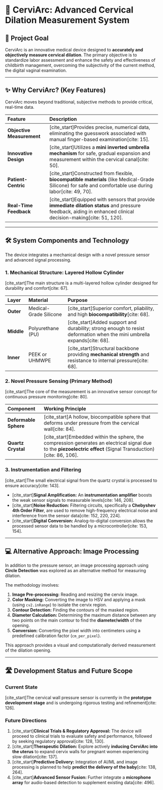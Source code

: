 # 🤰 CerviArc: Advanced Cervical Dilation Measurement System

## 🌟 Project Goal
CerviArc is an innovative medical device designed to **accurately and objectively measure cervical dilation**. The primary objective is to standardize labor assessment and enhance the safety and effectiveness of childbirth management, overcoming the subjectivity of the current method, the digital vaginal examination.

---

## ✨ Why CerviArc? (Key Features)

CerviArc moves beyond traditional, subjective methods to provide critical, real-time data.

| Feature | Description |
| :--- | :--- |
| **Objective Measurement** | [cite_start]Provides precise, numerical data, eliminating the guesswork associated with manual finger-based examination[cite: 15]. |
| **Innovative Design** | [cite_start]Utilizes a **mini inverted umbrella mechanism** for safe, gradual expansion and measurement within the cervical canal[cite: 50]. |
| **Patient-Centric** | [cite_start]Constructed from flexible, **biocompatible materials** (like Medical-Grade Silicone) for safe and comfortable use during labor[cite: 49, 70]. |
| **Real-Time Feedback** | [cite_start]Equipped with sensors that provide **immediate dilation status** and pressure feedback, aiding in enhanced clinical decision-making[cite: 51, 120]. |

---

## 🛠️ System Components and Technology

The device integrates a mechanical design with a novel pressure sensor and advanced signal processing.

### 1. Mechanical Structure: Layered Hollow Cylinder

[cite_start]The main structure is a multi-layered hollow cylinder designed for durability and comfort[cite: 67].

| Layer | Material | Purpose |
| :--- | :--- | :--- |
| **Outer** | Medical-Grade Silicone | [cite_start]Superior comfort, pliability, and high **biocompatibility**[cite: 68]. |
| **Middle** | Polyurethane (PU) | [cite_start]Added support and durability; strong enough to resist deformation when the mini umbrella expands[cite: 68]. |
| **Inner** | PEEK or UHMWPE | [cite_start]Structural backbone providing **mechanical strength** and resistance to internal pressure[cite: 68]. |

### 2. Novel Pressure Sensing (Primary Method)

[cite_start]The core of the measurement is an innovative sensor concept for continuous pressure monitoring[cite: 80].

| Component | Working Principle |
| :--- | :--- |
| **Deformable Sphere** | [cite_start]A hollow, biocompatible sphere that deforms under pressure from the cervical wall[cite: 84]. |
| **Quartz Crystal** | [cite_start]Embedded within the sphere, the compression generates an electrical signal due to the **piezoelectric effect** (Signal Transduction)[cite: 86, 106]. |

### 3. Instrumentation and Filtering

[cite_start]The small electrical signal from the quartz crystal is processed to ensure accuracy[cite: 143].

* [cite_start]**Signal Amplification:** An **instrumentation amplifier** boosts the weak sensor signals to measurable levels[cite: 146, 208].
* [cite_start]**Noise Reduction:** Filtering circuits, specifically a **Chebyshev 4th Order Filter**, are used to remove high-frequency electrical noise and interference from the sensor data[cite: 152, 220, 224].
* [cite_start]**Digital Conversion:** Analog-to-digital conversion allows the processed sensor data to be handled by a microcontroller[cite: 153, 154].

---

## 💻 Alternative Approach: Image Processing

In addition to the pressure sensor, an image processing approach using **Circle Detection** was explored as an alternative method for measuring dilation.

The methodology involves:
1.  **Image Pre-processing:** Reading and resizing the cervix image.
2.  **Color Masking:** Converting the image to HSV and applying a mask (using `cv2.inRange`) to isolate the cervix region.
3.  **Contour Detection:** Finding the contours of the masked region.
4.  **Diameter Calculation:** Determining the maximum distance between any two points on the main contour to find the **diameter/width** of the opening.
5.  **Conversion:** Converting the pixel width into centimeters using a predefined calibration factor (`cm_per_pixel`).

This approach provides a visual and computationally derived measurement of the dilation opening.


---

## 🛣️ Development Status and Future Scope

### Current State
[cite_start]The cervical wall pressure sensor is currently in the **prototype development stage** and is undergoing rigorous testing and refinement[cite: 126].

### Future Directions
1.  [cite_start]**Clinical Trials & Regulatory Approval:** The device will proceed to clinical trials to evaluate safety and performance, followed by seeking regulatory approval[cite: 128, 130].
2.  [cite_start]**Therapeutic Dilation:** Explore actively **inducing CerviArc into the uterus** to expand cervix walls for pregnant women experiencing slow dilation[cite: 137].
3.  [cite_start]**Predictive Delivery:** Integration of AI/ML and image processing is planned to help **predict the delivery of the baby**[cite: 138, 264].
4.  [cite_start]**Advanced Sensor Fusion:** Further integrate a **microphone array** for audio-based detection to supplement existing data[cite: 496].
